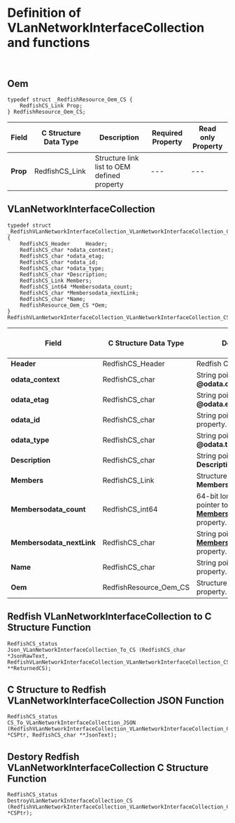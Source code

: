 # Definition of VLanNetworkInterfaceCollection and functions<br><br>

## Oem
    typedef struct _RedfishResource_Oem_CS {
        RedfishCS_Link Prop;
    } RedfishResource_Oem_CS;

|Field |C Structure Data Type|Description |Required Property|Read only Property
| ---  | --- | --- | --- | ---
|**Prop**|RedfishCS_Link| Structure link list to OEM defined property| ---| ---


## VLanNetworkInterfaceCollection
    typedef struct _RedfishVLanNetworkInterfaceCollection_VLanNetworkInterfaceCollection_CS {
        RedfishCS_Header     Header;
        RedfishCS_char *odata_context;
        RedfishCS_char *odata_etag;
        RedfishCS_char *odata_id;
        RedfishCS_char *odata_type;
        RedfishCS_char *Description;
        RedfishCS_Link Members;
        RedfishCS_int64 *Membersodata_count;
        RedfishCS_char *Membersodata_nextLink;
        RedfishCS_char *Name;
        RedfishResource_Oem_CS *Oem;
    } RedfishVLanNetworkInterfaceCollection_VLanNetworkInterfaceCollection_CS;

|Field |C Structure Data Type|Description |Required Property|Read only Property
| ---  | --- | --- | --- | ---
|**Header**|RedfishCS_Header|Redfish C structure header|---|---
|**odata_context**|RedfishCS_char| String pointer to **@odata.context** property.| No| No
|**odata_etag**|RedfishCS_char| String pointer to **@odata.etag** property.| No| No
|**odata_id**|RedfishCS_char| String pointer to **@odata.id** property.| Yes| No
|**odata_type**|RedfishCS_char| String pointer to **@odata.type** property.| Yes| No
|**Description**|RedfishCS_char| String pointer to **Description** property.| No| Yes
|**Members**|RedfishCS_Link| Structure link list to **Members** property.| Yes| Yes
|**Membersodata_count**|RedfishCS_int64| 64-bit long long interger pointer to **Members@odata.count** property.| No| No
|**Membersodata_nextLink**|RedfishCS_char| String pointer to **Members@odata.nextLink** property.| No| No
|**Name**|RedfishCS_char| String pointer to **Name** property.| Yes| Yes
|**Oem**|RedfishResource_Oem_CS| Structure points to **Oem** property.| No| No
## Redfish VLanNetworkInterfaceCollection  to C Structure Function
    RedfishCS_status
    Json_VLanNetworkInterfaceCollection_To_CS (RedfishCS_char *JsonRawText, RedfishVLanNetworkInterfaceCollection_VLanNetworkInterfaceCollection_CS **ReturnedCS);

## C Structure to Redfish VLanNetworkInterfaceCollection  JSON Function
    RedfishCS_status
    CS_To_VLanNetworkInterfaceCollection_JSON (RedfishVLanNetworkInterfaceCollection_VLanNetworkInterfaceCollection_CS *CSPtr, RedfishCS_char **JsonText);

## Destory Redfish VLanNetworkInterfaceCollection  C Structure Function
    RedfishCS_status
    DestroyVLanNetworkInterfaceCollection_CS (RedfishVLanNetworkInterfaceCollection_VLanNetworkInterfaceCollection_CS *CSPtr);

